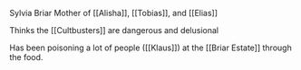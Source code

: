 Sylvia Briar
Mother of [[Alisha]], [[Tobias]], and [[Elias]]

Thinks the [[Cultbusters]] are dangerous and delusional

Has been poisoning a lot of people ([[Klaus]]) at the [[Briar Estate]] through the food.
 